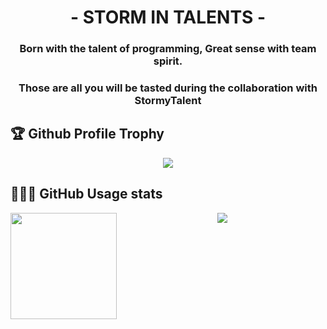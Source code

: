 <h1 align="center">- STORM IN TALENTS -</h1>
<div align="center">
<h3>Born with the talent of programming, Great sense with team spirit.</h3>
<h3>Those are all you will be tasted during the collaboration with StormyTalent</h3>
  </div>
<div>
  <h2>🏆 Github Profile Trophy</h2>
  <div align="center"><img src="https://github-profile-trophy.vercel.app/?username=StormyTalents&column=8&theme=onedark"/></div>
</div>
<div>
  <h2>👨🏻‍💻 GitHub Usage stats</h2>
  <div align="center"><img height="170" align="left" src="https://github-readme-stats.vercel.app/api?username=StormyTalents&show_icons=true&theme=radical&show_owner=false" />
  <img src="https://github-readme-stats.vercel.app/api/top-langs/?username=StormyTalents&layout=compact" /></div>
</div>
